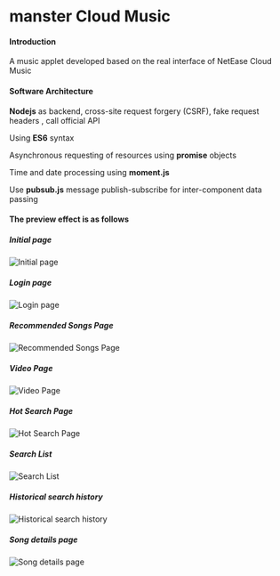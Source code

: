 # manster Cloud Music

#### Introduction
A music applet developed based on the real interface of NetEase Cloud Music

#### Software Architecture
**Nodejs** as backend, cross-site request forgery (CSRF), fake request headers , call official API

Using **ES6** syntax

Asynchronous requesting of resources using **promise** objects

Time and date processing using **moment.js**

Use **pubsub.js** message publish-subscribe for inter-component data passing


#### The preview effect is as follows
##### Initial page
![Initial page](https://images.gitee.com/uploads/images/2021/0214/110613_9eb39fdf_8531883.png "index.png")

##### Login page
![Login page](https://images.gitee.com/uploads/images/2021/0214/110706_6051c091_8531883.png "login.png")

##### Recommended Songs Page
![Recommended Songs Page](https://images.gitee.com/uploads/images/2021/0214/110744_31fffee1_8531883.png "recommendSong.png")

##### Video Page
![Video Page](https://images.gitee.com/uploads/images/2021/0214/110804_ccf6d227_8531883.png "video.png")

##### Hot Search Page
![Hot Search Page](https://images.gitee.com/uploads/images/2021/0214/110822_6447cbe3_8531883.png "hotSearch.png")

##### Search List
![Search List](https://images.gitee.com/uploads/images/2021/0214/110851_b73a082e_8531883.png "searchList.png")

##### Historical search history
![Historical search history](https://images.gitee.com/uploads/images/2021/0228/101514_0d59160a_8531883.png "5@O3N5_BR]AIQV_04N2FTGV.png")

##### Song details page
![Song details page](https://images.gitee.com/uploads/images/2021/0225/103707_2af1320a_8531883.png "7XTTM23O@K989}3D67M2ZRS.png")
